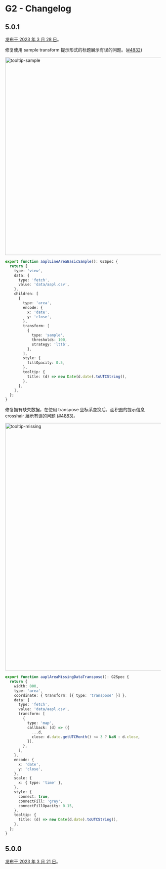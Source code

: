 # G2 - Changelog

## 5.0.1

[发布于 2023 年 3 月 28 日](https://github.com/antvis/G2/releases/tag/5.0.1)。

修复使用 sample transform 提示形式的标题展示有误的问题。([#4832](https://github.com/antvis/G2/pull/4832))

<img src="https://mdn.alipayobjects.com/huamei_qa8qxu/afts/img/A*TXgKS6nQwJYAAAAAAAAAAAAADmJ7AQ/original" alt="tooltip-sample" width=640>

```ts
export function aaplLineAreaBasicSample(): G2Spec {
  return {
    type: 'view',
    data: {
      type: 'fetch',
      value: 'data/aapl.csv',
    },
    children: [
      {
        type: 'area',
        encode: {
          x: 'date',
          y: 'close',
        },
        transform: [
          {
            type: 'sample',
            thresholds: 100,
            strategy: 'lttb',
          },
        ],
        style: {
          fillOpacity: 0.5,
        },
        tooltip: {
          title: (d) => new Date(d.date).toUTCString(),
        },
      },
    ],
  };
}
```

修复拥有缺失数据，在使用 transpose 坐标系变换后，面积图的提示信息 crosshair 展示有误的问题 ([#4883](https://github.com/antvis/G2/pull/4833))。

<img src="https://mdn.alipayobjects.com/huamei_qa8qxu/afts/img/A*RpMCQ4eCzUsAAAAAAAAAAAAADmJ7AQ/original" alt="tooltip-missing" height=800>

```ts
export function aaplAreaMissingDataTranspose(): G2Spec {
  return {
    width: 800,
    type: 'area',
    coordinate: { transform: [{ type: 'transpose' }] },
    data: {
      type: 'fetch',
      value: 'data/aapl.csv',
      transform: [
        {
          type: 'map',
          callback: (d) => ({
            ...d,
            close: d.date.getUTCMonth() <= 3 ? NaN : d.close,
          }),
        },
      ],
    },
    encode: {
      x: 'date',
      y: 'close',
    },
    scale: {
      x: { type: 'time' },
    },
    style: {
      connect: true,
      connectFill: 'grey',
      connectFillOpacity: 0.15,
    },
    tooltip: {
      title: (d) => new Date(d.date).toUTCString(),
    },
  };
}
```

## 5.0.0

[发布于 2023 年 3 月 21 日](https://github.com/antvis/G2/releases/tag/5.0.0)。
